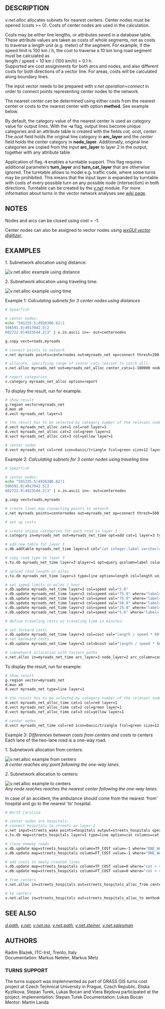 ## DESCRIPTION

*v.net.alloc* allocates subnets for nearest centers. Center nodes must
be opened (costs \>= 0). Costs of center nodes are used in the
calculation.

Costs may be either line lengths, or attributes saved in a database
table. These attribute values are taken as costs of whole segments, not
as costs to traverse a length unit (e.g. meter) of the segment. For
example, if the speed limit is 100 km / h, the cost to traverse a 10 km
long road segment must be calculated as  
length / speed = 10 km / (100 km/h) = 0.1 h.  
Supported are cost assignments for both arcs and nodes, and also
different costs for both directions of a vector line. For areas, costs
will be calculated along boundary lines.

The input vector needs to be prepared with *v.net operation=connect* in
order to connect points representing center nodes to the network.

The nearest center can be determined using either costs from the nearest
center or costs to the nearest center with option **method**. See
example below.

By default, the category value of the nearest center is used as category
value for output lines. With the **-u** flag, output lines become unique
categories and an attribute table is created with the fields *cat, ocat,
center*. The *ocat* field holds the original line category in
**arc_layer** and the *center* field holds the center category in
**node_layer**. Additionally, original line categories are copied from
the input **arc_layer** to layer 2 in the output, together with any
attribute table.

Application of flag **-t** enables a turntable support. This flag
requires additional parameters **turn_layer** and **turn_cat_layer**
that are otherwise ignored. The turntable allows to model e.g. traffic
code, where some turns may be prohibited. This means that the input
layer is expanded by turntable with costs of every possible turn on any
possible node (intersection) in both directions. Turntable can be
created by the *[v.net](v.net.md)* module. For more information about
turns in the vector network analyses see [wiki
page](https://grasswiki.osgeo.org/wiki/Turns_in_the_vector_network_analysis).

## NOTES

Nodes and arcs can be closed using cost = -1.

Center nodes can also be assigned to vector nodes using *[wxGUI vector
digitizer](wxGUI.vdigit.md)*.

## EXAMPLES

1\. Subnetwork allocation using distance:

![v.net.alloc example using distance](v_net_alloc.png)  

2\. Subnetwork allocation using traveling time:

![v.net.alloc example using time](v_net_alloc_time.png)  

Example 1: *Calculating subnets for 3 center nodes using distances*

```sh
# Spearfish

# center nodes:
echo "591235.5|4926306.62|1
596591.8|4917042.5|2
602722.9|4923544.2|3" | v.in.ascii in=- out=centernodes

g.copy vect=roads,myroads

# connect points to network
v.net myroads points=centernodes out=myroads_net op=connect thresh=200

# allocate, specifying range of center cats (easier to catch all):
v.net.alloc myroads_net out=myroads_net_alloc center_cats=1-100000 node_layer=2

# report categories
v.category myroads_net_alloc option=report
```

To display the result, run for example:

```sh
# show result
g.region vector=myroads_net
d.mon x0
d.vect myroads_net layer=1

# the result has to be selected by category number of the relevant node:
d.vect myroads_net_alloc cat=1 col=red layer=1
d.vect myroads_net_alloc cat=2 col=green layer=1
d.vect myroads_net_alloc cat=3 col=yellow layer=1

# center nodes
d.vect myroads_net col=red icon=basic/triangle fcol=green size=12 layer=2
```

Example 2: *Calculating subnets for 3 center nodes using traveling
time*  

```sh
# Spearfish

# center nodes:
echo "591235.5|4926306.62|1
596591.8|4917042.5|2
602722.9|4923544.2|3" | v.in.ascii in=- out=centernodes

g.copy vect=roads,myroads

# create lines map connecting points to network
v.net myroads points=centernodes out=myroads_net op=connect thresh=500 arc_layer=1 node_layer=2

# set up costs

# create unique categories for each road in layer 3
v.category in=myroads_net out=myroads_net_time opt=add cat=1 layer=3 type=line

# add new table for layer 3
v.db.addtable myroads_net_time layer=3 col="cat integer,label varchar(43),length double precision,speed double precision,cost double precision,bcost double precision"

# copy road type to layer 3
v.to.db myroads_net_time layer=3 qlayer=1 opt=query qcolumn=label columns=label

# upload road length in miles
v.to.db myroads_net_time layer=3 type=line option=length col=length unit=miles

# set speed limits in miles / hour
v.db.update myroads_net_time layer=3 col=speed val="5.0"
v.db.update myroads_net_time layer=3 col=speed val="75.0" where="label='interstate'"
v.db.update myroads_net_time layer=3 col=speed val="75.0" where="label='primary highway, hard surface'"
v.db.update myroads_net_time layer=3 col=speed val="50.0" where="label='secondary highway, hard surface'"
v.db.update myroads_net_time layer=3 col=speed val="25.0" where="label='light-duty road, improved surface'"
v.db.update myroads_net_time layer=3 col=speed val="5.0" where="label='unimproved road'"

# define traveling costs as traveling time in minutes:

# set forward costs
v.db.update myroads_net_time layer=3 col=cost val="length / speed * 60"
# set backward costs
v.db.update myroads_net_time layer=3 col=bcost val="length / speed * 60"

# subnetwork allocation with fastest paths
v.net.alloc in=myroads_net_time arc_layer=3 node_layer=2 arc_column=cost arc_backward_column=bcost out=myroads_net_alloc_time center_cats=1-3
```

To display the result, run for example:

```sh
# show result
g.region vector=myroads_net
d.mon x0
d.vect myroads_net type=line layer=1

# the result has to be selected by category number of the relevant node:
d.vect myroads_net_alloc_time cat=1 col=red layer=1
d.vect myroads_net_alloc_time cat=2 col=green layer=1
d.vect myroads_net_alloc_time cat=3 col=yellow layer=1

# center nodes
d.vect myroads_net_time col=red icon=basic/triangle fcol=green size=12 type=point layer=2
```

Example 3: *Differences between costs from centers and costs to
centers*  
Each lane of the two-lane road is a one-way road.

1\. Subnetwork allocation from centers:

![v.net.alloc example from centers](v_net_alloc_from_centers.png)  
*A center reaches any point following the one-way lanes.*

2\. Subnetwork allocation to centers:

![v.net.alloc example to centers](v_net_alloc_to_centers.png)  
*Any node reaches reaches the nearest center following the one-way lanes.*

In case of an accident, the ambulance should come from the nearest
'from' hospital and go to the nearest 'to' hospital.

```sh
# North Carolina

# center nodes are hospitals:
# connect hospitals to streets as layer 2
v.net input=streets_wake points=hospitals output=streets_hospitals operation=connect thresh=400 arc_layer=1 node_layer=2
v.to.db map=streets_hospitals layer=1 type=line option=cat columns=cat

# close oneway roads
v.db.update map=streets_hospitals column=TF_COST value=-1 where="ONE_WAY = 'FT'"
v.db.update map=streets_hospitals column=FT_COST value=-1 where="ONE_WAY = 'TF'"

# add costs to newly created lines
v.db.update map=streets_hospitals column=TF_COST value=0 where="cat > 49746"
v.db.update map=streets_hospitals column=FT_COST value=0 where="cat > 49746"

# from centers
v.net.alloc in=streets_hospitals out=streets_hospitals_alloc_from center_cats=1-10000 arc_column=FT_COST arc_backward_column=TF_COST

# to centers
v.net.alloc in=streets_hospitals out=streets_hospitals_alloc_to method=to center_cats=1-10000 arc_column=FT_COST arc_backward_column=TF_COST
```

## SEE ALSO

*[d.path](d.path.md), [v.net](v.net.md), [v.net.iso](v.net.iso.md),
[v.net.path](v.net.path.md), [v.net.steiner](v.net.steiner.md),
[v.net.salesman](v.net.salesman.md)*

## AUTHORS

Radim Blazek, ITC-Irst, Trento, Italy  
Documentation: Markus Neteler, Markus Metz

### TURNS SUPPORT

The turns support was implemnented as part of GRASS GIS turns cost
project at Czech Technical University in Prague, Czech Republic. Eliska
Kyzlikova, Stepan Turek, Lukas Bocan and Viera Bejdova participated at
the project. Implementation: Stepan Turek Documentation: Lukas Bocan
Mentor: Martin Landa
